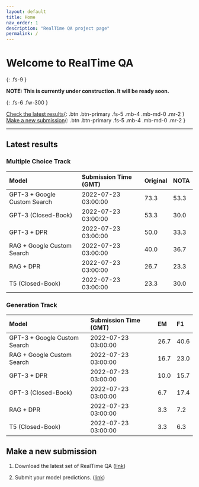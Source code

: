 ```yaml
---
layout: default
title: Home
nav_order: 1
description: "RealTime QA project page"
permalink: /
---
```


# Welcome to RealTime QA
{: .fs-9 }

**NOTE: This is currently under construction. It will be ready soon.**

{: .fs-6 .fw-300 }

[Check the latest results](#latest-results){: .btn .btn-primary .fs-5 .mb-4 .mb-md-0 .mr-2 } [Make a new submission](#make-a-new-submission){: .btn .btn-primary .fs-5 .mb-4 .mb-md-0 .mr-2 }

---

## Latest results

### Multiple Choice Track

| Model        | Submission Time (GMT) | Original | NOTA | 
|:-------------|:---------|:---------|:-----|
|GPT-3 + Google Custom Search|2022-07-23 03:00:00|73.3|53.3|
|GPT-3 (Closed-Book)|2022-07-23 03:00:00|53.3|30.0|
|GPT-3 + DPR|2022-07-23 03:00:00|50.0|33.3|
|RAG + Google Custom Search|2022-07-23 03:00:00|40.0|36.7|
|RAG + DPR|2022-07-23 03:00:00|26.7|23.3|
|T5 (Closed-Book)|2022-07-23 03:00:00|23.3|30.0|



### Generation Track

| Model        | Submission Time (GMT) | EM | F1 | 
|:-------------|:---------|:---------|:-----|
|GPT-3 + Google Custom Search|2022-07-23 03:00:00|26.7|40.6|
|RAG + Google Custom Search|2022-07-23 03:00:00|16.7|23.0|
|GPT-3 + DPR|2022-07-23 03:00:00|10.0|15.7|
|GPT-3 (Closed-Book)|2022-07-23 03:00:00|6.7|17.4|
|RAG + DPR|2022-07-23 03:00:00|3.3|7.2|
|T5 (Closed-Book)|2022-07-23 03:00:00|3.3|6.3|




## Make a new submission

1. Download the latest set of RealTime QA ([link](https://github.com/realtimeqa/realtimeqa_public))

1. Submit your model predictions. ([link](https://forms.gle/6xANYtedAf8UrqyY8))
